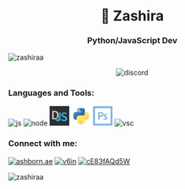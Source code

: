 <h1 align="center">🌙 Zashira</h1>
<h3 align="center">Python/JavaScript Dev</h3>

<p align="left"> <img src="https://komarev.com/ghpvc/?username=zashiraa&label=Profile%20views&color=0e75b6&style=flat" alt="zashiraa" /> </p>
<p align="center"> <img src="https://discord.c99.nl/widget/theme-3/984614990910722049.png" alt="discord" /> </p>
<h3 align="left">Languages and Tools:</h3>
<p align="left"> <img src="https://upload.wikimedia.org/wikipedia/commons/6/6a/JavaScript-logo.png" alt="js" width="40" height="40">
  <img src="https://cdn.iconscout.com/icon/free/png-256/node-js-1174925.png" alt="node" width="40" height="40">
  <img src="https://raw.githubusercontent.com/github/explore/888aa7196bdda1de09e848148fc5929ccfe49ab6/topics/discord-js/discord-js.png" alt="djs" width="40" height="40">
  <img src="https://raw.githubusercontent.com/devicons/devicon/master/icons/python/python-original.svg" alt="python" width="40" height="40">
  <img src="https://raw.githubusercontent.com/devicons/devicon/master/icons/photoshop/photoshop-line.svg" alt="photoshop" width="40" height="40">
  <img src="https://upload.wikimedia.org/wikipedia/commons/thumb/9/9a/Visual_Studio_Code_1.35_icon.svg/2048px-Visual_Studio_Code_1.35_icon.svg.png" alt="vsc" width="40" height="40">


<h3 align="left">Connect with me:</h3>
<p align="left">
<a href="https://instagram.com/ashborn.ae" target="blank"><img align="center" src="https://raw.githubusercontent.com/rahuldkjain/github-profile-readme-generator/master/src/images/icons/Social/instagram.svg" alt="ashborn.ae" height="30" width="40" /></a>
<a href="https://www.youtube.com/c/v6in" target="blank"><img align="center" src="https://raw.githubusercontent.com/rahuldkjain/github-profile-readme-generator/master/src/images/icons/Social/youtube.svg" alt="v6in" height="30" width="40" /></a>
<a href="https://discord.gg/cE83fAQd5W" target="blank"><img align="center" src="https://raw.githubusercontent.com/rahuldkjain/github-profile-readme-generator/master/src/images/icons/Social/discord.svg" alt="cE83fAQd5W" height="30" width="40" /></a>
</p>


<p alignt="center"> <img align="center" src="https://github-readme-stats.vercel.app/api?username=zashiraa&show_icons=true&locale=en" alt="zashiraa" /></p>
